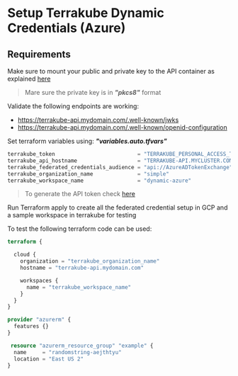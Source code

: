 # Setup Terrakube Dynamic Credentials (Azure)

## Requirements

Make sure to mount your public and private key to the API container as explained [here](https://docs.terrakube.io/user-guide/workspaces/dynamic-provider-credentials#generate-public-and-private-key)

> Mare sure the private key is in ***"pkcs8"*** format

Validate the following endpoints are working:

- https://terrakube-api.mydomain.com/.well-known/jwks
- https://terrakube-api.mydomain.com/.well-known/openid-configuration

Set terraform variables using: ***"variables.auto.tfvars"***

```terraform
terrakube_token                          = "TERRAKUBE_PERSONAL_ACCESS_TOKEN"
terrakube_api_hostname                   = "TERRAKUBE-API.MYCLUSTER.COM"
terrakube_federated_credentials_audience = "api://AzureADTokenExchange"
terrakube_organization_name              = "simple"
terrakube_workspace_name                 = "dynamic-azure"
```

> To generate the API token check [here](https://docs.terrakube.io/user-guide/organizations/api-tokens)

Run Terraform apply to create all the federated credential setup in GCP and a sample workspace in terrakube for testing

To test the following terraform code can be used:


```terraform
terraform {

  cloud {
    organization = "terrakube_organization_name"
    hostname = "terrakube-api.mydomain.com"

    workspaces {
      name = "terrakube_workspace_name"
    }
  }
}

provider "azurerm" {
  features {}
}

 resource "azurerm_resource_group" "example" {
  name     = "randomstring-aejthtyu"
  location = "East US 2"
}
```